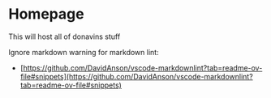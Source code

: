 # Homepage

This will host all of donavins stuff

Ignore markdown warning for markdown lint:
- [https://github.com/DavidAnson/vscode-markdownlint?tab=readme-ov-file#snippets](https://github.com/DavidAnson/vscode-markdownlint?tab=readme-ov-file#snippets)